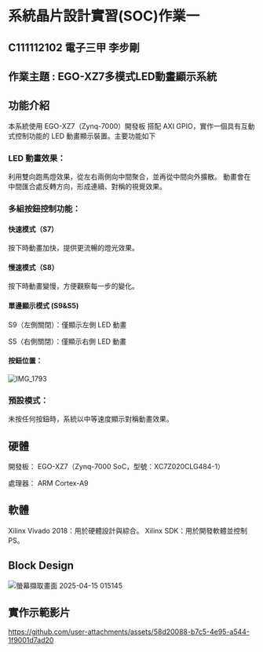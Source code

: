 # 系統晶片設計實習(SOC)作業一
## C111112102 電子三甲 李步剛

## 作業主題 : EGO-XZ7多模式LED動畫顯示系統
## 功能介紹
本系統使用 EGO-XZ7（Zynq-7000）開發板 搭配 AXI GPIO，實作一個具有互動式控制功能的 LED 動畫顯示裝置。主要功能如下

### LED 動畫效果：
利用雙向跑馬燈效果，從左右兩側向中間聚合，並再從中間向外擴散。
動畫會在中間匯合處反轉方向，形成連續、對稱的視覺效果。

### 多組按鈕控制功能：
#### 快速模式（S7）
按下時動畫加快，提供更流暢的燈光效果。

#### 慢速模式（S8）
按下時動畫變慢，方便觀察每一步的變化。

#### 單邊顯示模式 (S9&S5)
S9（左側關閉）：僅顯示左側 LED 動畫


S5（右側關閉）：僅顯示右側 LED 動畫

#### 按鈕位置：
![IMG_1793](https://github.com/user-attachments/assets/fdeaa802-a111-4467-9945-d5e94ffa74e4)

### 預設模式：
未按任何按鈕時，系統以中等速度顯示對稱動畫效果。

## 硬體
開發板： EGO-XZ7（Zynq-7000 SoC，型號：XC7Z020CLG484-1）

處理器： ARM Cortex-A9

## 軟體
Xilinx Vivado 2018：用於硬體設計與綜合。
Xilinx SDK：用於開發軟體並控制 PS。

## Block Design
![螢幕擷取畫面 2025-04-15 015145](https://github.com/user-attachments/assets/43f11925-d596-450a-b5f4-6761b64da03b)

## 實作示範影片
https://github.com/user-attachments/assets/58d20088-b7c5-4e95-a544-1f9001d7ad20

